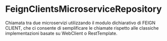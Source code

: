 # FeignClientsMicroserviceRepository

Chiamata tra due microservizi utilizzando il modulo dichiarativo di FEIGN CLIENT, che ci consente di semplificare le chiamate rispetto
alle classiche implementazioni basate su WebClient o RestTemplate.
